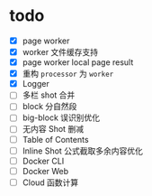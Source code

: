# todo

- [x] page worker
- [x] worker 文件缓存支持
- [x] page worker local page result
- [x] 重构 `processor` 为 `worker`
- [x] Logger
- [ ] 多栏 shot 合并
- [ ] block 分自然段
- [ ] big-block 误识别优化
- [ ] 无内容 Shot 删减
- [ ] Table of Contents
- [ ] Inline Shot 公式截取多余内容优化
- [ ] Docker CLI
- [ ] Docker Web
- [ ] Cloud 函数计算
